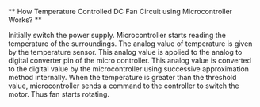 ** How Temperature Controlled DC Fan Circuit using Microcontroller Works? **

Initially switch the power supply.
Microcontroller starts reading the temperature of the surroundings.
The analog value of temperature is given by the temperature sensor.
This analog value is applied to the analog to digital converter pin of the micro controller.
This analog value is converted to the digital value by the microcontroller using successive approximation method internally.
When the temperature is greater than the threshold value, microcontroller sends a command to the controller to switch the motor.
Thus fan starts rotating.
